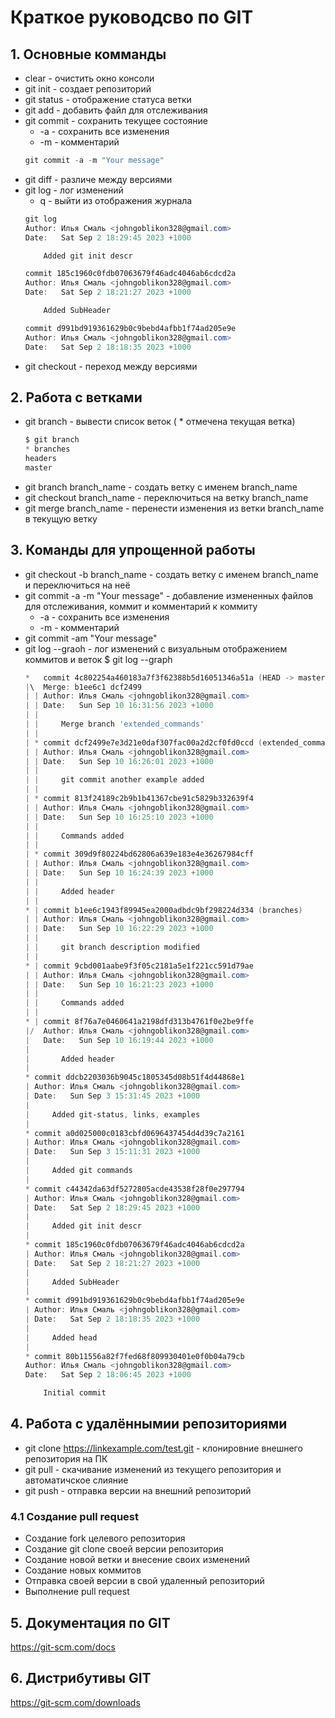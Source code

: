# Краткое руководсво по GIT
## 1. Основные комманды
* clear - очистить окно консоли
* git init - создает репозиторий
* git status - отображение статуса ветки
* git add - добавить файл для отслеживания
* git commit - сохранить текущее состояние
    * -a - сохранить все изменения
    * -m - комментарий
    ```powershell
    git commit -a -m "Your message"
    ```
* git diff - различе между версиями
* git log - лог изменений
    * q - выйти из отображения журнала
    ```powershell
    git log
    Author: Илья Смаль <johngoblikon328@gmail.com>
    Date:   Sat Sep 2 18:29:45 2023 +1000

        Added git init descr

    commit 185c1960c0fdb07063679f46adc4046ab6cdcd2a
    Author: Илья Смаль <johngoblikon328@gmail.com>
    Date:   Sat Sep 2 18:21:27 2023 +1000

        Added SubHeader

    commit d991bd919361629b0c9bebd4afbb1f74ad205e9e
    Author: Илья Смаль <johngoblikon328@gmail.com>
    Date:   Sat Sep 2 18:18:35 2023 +1000
    ```
* git checkout - переход между версиями

## 2. Работа с ветками

* git branch - вывести список веток ( * отмечена текущая ветка)
    ```powershell
    $ git branch 
    * branches
    headers
    master
    ```
* git branch branch_name - создать ветку с именем branch_name
* git checkout branch_name - переключиться на ветку branch_name
* git merge branch_name - перенести изменения из ветки branch_name в текущую ветку

## 3. Команды для упрощенной работы

* git checkout -b branch_name - создать ветку с именем branch_name и переключиться на неё
* git commit -a -m "Your message" - добавление измененных файлов для отслеживания, коммит и комментарий к коммиту
    * -a - сохранить все изменения
    * -m - комментарий
* git commit -am "Your message"
* git log --graoh - лог изменений с визуальным отображением коммитов и веток
$ git log --graph
    ```powershell
    *   commit 4c802254a460183a7f3f62388b5d16051346a51a (HEAD -> master)
    |\  Merge: b1ee6c1 dcf2499
    | | Author: Илья Смаль <johngoblikon328@gmail.com>
    | | Date:   Sun Sep 10 16:31:56 2023 +1000
    | |
    | |     Merge branch 'extended_commands'
    | |
    | * commit dcf2499e7e3d21e0daf307fac00a2d2cf0fd0ccd (extended_commands)
    | | Author: Илья Смаль <johngoblikon328@gmail.com>
    | | Date:   Sun Sep 10 16:26:01 2023 +1000
    | |
    | |     git commit another example added
    | |
    | * commit 813f24189c2b9b1b41367cbe91c5829b332639f4
    | | Author: Илья Смаль <johngoblikon328@gmail.com>
    | | Date:   Sun Sep 10 16:25:10 2023 +1000
    | |
    | |     Commands added
    | |
    | * commit 309d9f80224bd62806a639e183e4e36267984cff
    | | Author: Илья Смаль <johngoblikon328@gmail.com>
    | | Date:   Sun Sep 10 16:24:39 2023 +1000
    | |
    | |     Added header
    | |
    * | commit b1ee6c1943f89945ea2000adbdc9bf298224d334 (branches)
    | | Author: Илья Смаль <johngoblikon328@gmail.com>
    | | Date:   Sun Sep 10 16:22:29 2023 +1000
    | |
    | |     git branch description modified
    | |
    * | commit 9cbd001aabe9f3f05c2181a5e1f221cc591d79ae
    | | Author: Илья Смаль <johngoblikon328@gmail.com>
    | | Date:   Sun Sep 10 16:21:23 2023 +1000
    | |
    | |     Commands added
    | |
    * | commit 8f76a7e0460641a2198dfd313b4761f0e2be9ffe
    |/  Author: Илья Смаль <johngoblikon328@gmail.com>
    |   Date:   Sun Sep 10 16:19:44 2023 +1000
    |
    |       Added header
    |
    * commit ddcb2203036b9045c1805345d08b51f4d44868e1
    | Author: Илья Смаль <johngoblikon328@gmail.com>
    | Date:   Sun Sep 3 15:31:45 2023 +1000
    |
    |     Added git-status, links, examples
    |
    * commit a0d025000c0183cbfd0696437454d4d39c7a2161
    | Author: Илья Смаль <johngoblikon328@gmail.com>
    | Date:   Sun Sep 3 15:11:31 2023 +1000
    |
    |     Added git commands
    |
    * commit c44342da63df5272805acde43538f28f0e297794
    | Author: Илья Смаль <johngoblikon328@gmail.com>
    | Date:   Sat Sep 2 18:29:45 2023 +1000
    |
    |     Added git init descr
    |
    * commit 185c1960c0fdb07063679f46adc4046ab6cdcd2a
    | Author: Илья Смаль <johngoblikon328@gmail.com>
    | Date:   Sat Sep 2 18:21:27 2023 +1000
    |
    |     Added SubHeader
    |
    * commit d991bd919361629b0c9bebd4afbb1f74ad205e9e
    | Author: Илья Смаль <johngoblikon328@gmail.com>
    | Date:   Sat Sep 2 18:18:35 2023 +1000
    |
    |     Added head
    |
    * commit 80b11556a82f7fed68f809930401e0f0b04a79cb
    Author: Илья Смаль <johngoblikon328@gmail.com>
    Date:   Sat Sep 2 18:06:45 2023 +1000

        Initial commit
    ```

## 4. Работа с удалённымии репозиториями

* git clone <https://linkexample.com/test.git> - клонировние внешнего репозитория на ПК
* git pull - скачивание изменений из текущего репозитория и автоматичское слияние
* git push - отправка версии на внешний репозиторий

### 4.1 Создание pull request

* Создание fork целевого репозитория
* Создание git clone своей версии репозитория
* Создание новой ветки и внесение своих изменений
* Создание новых коммитов
* Отправка своей версии в свой удаленный репозиторий
* Выполнение pull request

## 5. Документация по GIT
<https://git-scm.com/docs>

## 6. Дистрибутивы GIT
<https://git-scm.com/downloads>